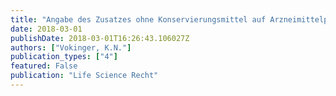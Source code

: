 ```yaml
---
title: "Angabe des Zusatzes ohne Konservierungsmittel auf Arzneimittelpackung, BVGE C-4698/2015 vom 11. Dezember 2017"
date: 2018-03-01
publishDate: 2018-03-01T16:26:43.106027Z
authors: ["Vokinger, K.N."] 
publication_types: ["4"]
featured: False
publication: "Life Science Recht"
---
```


